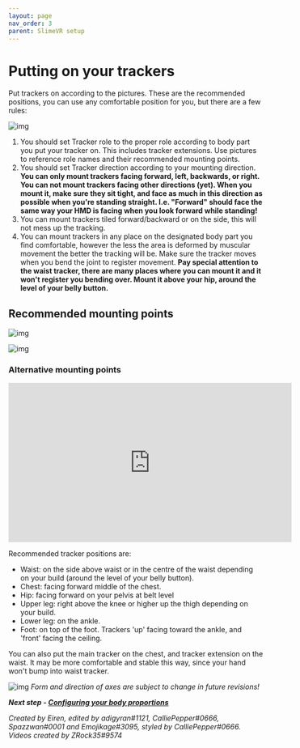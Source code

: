 ```yaml
---
layout: page
nav_order: 3
parent: SlimeVR setup
---
```


# Putting on your trackers

Put trackers on according to the pictures. These are the recommended positions, you can use any comfortable position for you, but there are a few rules:

![img](https://i.imgur.com/gkXCPMv.png)

1. You should set Tracker role to the proper role according to body part you put your tracker on. This includes tracker extensions. Use pictures to reference role names and their recommended mounting points.
1. You should set Tracker direction according to your mounting direction. **You can only mount trackers facing forward, left, backwards, or right. You can not mount trackers facing other directions (yet). When you mount it, make sure they sit tight, and face as much in this direction as possible when you're standing straight. I.e. "Forward" should face the same way your HMD is facing when you look forward while standing!**
1. You can mount trackers tiled forward/backward or on the side, this will not mess up the tracking. 
1. You can mount trackers in any place on the designated body part you find comfortable, however the less the area is deformed by muscular movement the better the tracking will be. Make sure the tracker moves when you bend the joint to register movement. **Pay special attention to the waist tracker, there are many places where you can mount it and it won't register you bending over. Mount it above your hip, around the level of your belly button.**


## Recommended mounting points

![img](https://eiren.cat/ECvD)

![img](https://eiren.cat/DvJi)

### Alternative mounting points

<iframe width="560" height="315" src="https://www.youtube.com/embed/MMJ8843zqNM" title="YouTube video player" frameborder="0" allow="accelerometer; autoplay; clipboard-write; encrypted-media; gyroscope; picture-in-picture" allowfullscreen></iframe>

Recommended tracker positions are:

* Waist: on the side above waist or in the centre of the waist depending on your build (around the level of your belly button).
* Chest: facing forward middle of the chest.
* Hip: facing forward on your pelvis at belt level
* Upper leg: right above the knee or higher up the thigh depending on your build.
* Lower leg: on the ankle.
* Foot: on top of the foot. Trackers 'up' facing toward the ankle, and 'front' facing the ceiling.

You can also put the main tracker on the chest, and tracker extension on the waist. It may be more comfortable and stable this way, since your hand won't bump into waist tracker.

![img](https://eiren.cat/TyTd)
*Form and direction of axes are subject to change in future revisions!*

***Next step - [Configuring your body proportions](body-config.md)***

*Created by Eiren, edited by adigyran#1121, CalliePepper#0666, Spazzwan#0001 and Emojikage#3095, styled by CalliePepper#0666. Videos created by ZRock35#9574*